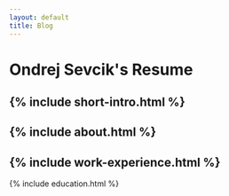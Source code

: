 ```yaml
---
layout: default
title: Blog
---
```

# Ondrej Sevcik's Resume

{% include short-intro.html %}
---
{% include about.html %}
---
{% include work-experience.html %}
--- 
{% include education.html %}